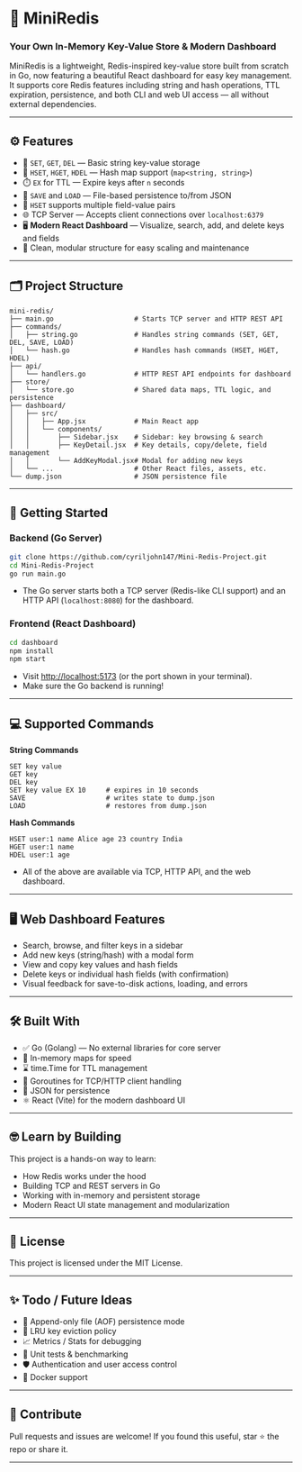 # 🧠 MiniRedis
### Your Own In-Memory Key-Value Store & Modern Dashboard

MiniRedis is a lightweight, Redis-inspired key-value store built from scratch in Go, now featuring a beautiful React dashboard for easy key management.
It supports core Redis features including string and hash operations, TTL expiration, persistence, and both CLI and web UI access — all without external dependencies.

---

## ⚙️ Features

- 🔑 `SET`, `GET`, `DEL` — Basic string key-value storage
- 🧱 `HSET`, `HGET`, `HDEL` — Hash map support (`map<string, string>`)
- ⏱️ `EX` for TTL — Expire keys after `n` seconds
- 💾 `SAVE` and `LOAD` — File-based persistence to/from JSON
- 🧩 `HSET` supports multiple field-value pairs
- 🌐 TCP Server — Accepts client connections over `localhost:6379`
- 🖥️ **Modern React Dashboard** — Visualize, search, add, and delete keys and fields
- 🧼 Clean, modular structure for easy scaling and maintenance

---

## 🗂️ Project Structure

```text
mini-redis/
├── main.go                    # Starts TCP server and HTTP REST API
├── commands/
│   ├── string.go              # Handles string commands (SET, GET, DEL, SAVE, LOAD)
│   └── hash.go                # Handles hash commands (HSET, HGET, HDEL)
├── api/
│   └── handlers.go            # HTTP REST API endpoints for dashboard
├── store/
│   └── store.go               # Shared data maps, TTL logic, and persistence
├── dashboard/
│   ├── src/
│   │   ├── App.jsx            # Main React app
│   │   └── components/
│   │       ├── Sidebar.jsx    # Sidebar: key browsing & search
│   │       ├── KeyDetail.jsx  # Key details, copy/delete, field management
│   │       └── AddKeyModal.jsx# Modal for adding new keys
│   └── ...                    # Other React files, assets, etc.
└── dump.json                  # JSON persistence file
```

---

## 🚀 Getting Started

### Backend (Go Server)

```bash
git clone https://github.com/cyriljohn147/Mini-Redis-Project.git
cd Mini-Redis-Project
go run main.go
```

- The Go server starts both a TCP server (Redis-like CLI support) and an HTTP API (`localhost:8080`) for the dashboard.

### Frontend (React Dashboard)

```bash
cd dashboard
npm install
npm start
```

- Visit [http://localhost:5173](http://localhost:5173) (or the port shown in your terminal).
- Make sure the Go backend is running!

---

## 💻 Supported Commands

**String Commands**
```text
SET key value
GET key
DEL key
SET key value EX 10     # expires in 10 seconds
SAVE                    # writes state to dump.json
LOAD                    # restores from dump.json
```

**Hash Commands**
```text
HSET user:1 name Alice age 23 country India
HGET user:1 name
HDEL user:1 age
```

- All of the above are available via TCP, HTTP API, and the web dashboard.

---

## 🖥️ Web Dashboard Features

- Search, browse, and filter keys in a sidebar
- Add new keys (string/hash) with a modal form
- View and copy key values and hash fields
- Delete keys or individual hash fields (with confirmation)
- Visual feedback for save-to-disk actions, loading, and errors

---

## 🛠 Built With
- ✅ Go (Golang) — No external libraries for core server
- 🧠 In-memory maps for speed
- ⌛ time.Time for TTL management
- 🧵 Goroutines for TCP/HTTP client handling
- 📁 JSON for persistence
- ⚛️ React (Vite) for the modern dashboard UI

---

## 🤓 Learn by Building

This project is a hands-on way to learn:
- How Redis works under the hood
- Building TCP and REST servers in Go
- Working with in-memory and persistent storage
- Modern React UI state management and modularization

---

## 📜 License

This project is licensed under the MIT License.

---

## ✨ Todo / Future Ideas
- 🔄 Append-only file (AOF) persistence mode
- 🧹 LRU key eviction policy
- 📈 Metrics / Stats for debugging
- 🧪 Unit tests & benchmarking
- 🛡️ Authentication and user access control
- 🐳 Docker support

---

## 🙌 Contribute

Pull requests and issues are welcome! If you found this useful, star ⭐ the repo or share it.

---
